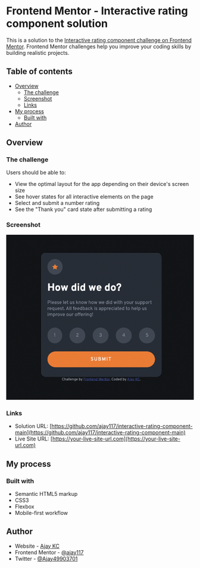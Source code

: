 # Frontend Mentor - Interactive rating component solution

This is a solution to the [Interactive rating component challenge on Frontend Mentor](https://www.frontendmentor.io/challenges/interactive-rating-component-koxpeBUmI). Frontend Mentor challenges help you improve your coding skills by building realistic projects.

## Table of contents

- [Overview](#overview)
  - [The challenge](#the-challenge)
  - [Screenshot](#screenshot)
  - [Links](#links)
- [My process](#my-process)
  - [Built with](#built-with)
- [Author](#author)

## Overview

### The challenge

Users should be able to:

- View the optimal layout for the app depending on their device's screen size
- See hover states for all interactive elements on the page
- Select and submit a number rating
- See the "Thank you" card state after submitting a rating

### Screenshot

![](./screenshot.jpeg)

### Links

- Solution URL: [https://github.com/ajay117/interactive-rating-component-main](https://github.com/ajay117/interactive-rating-component-main)
- Live Site URL: [https://your-live-site-url.com](https://your-live-site-url.com)

## My process

### Built with

- Semantic HTML5 markup
- CSS3
- Flexbox
- Mobile-first workflow

## Author

- Website - [Ajay KC](https://github.com/ajay117)
- Frontend Mentor - [@ajay117](https://www.frontendmentor.io/profile/ajay117)
- Twitter - [@Ajay49903701](https://www.twitter.com/Ajay49903701)
